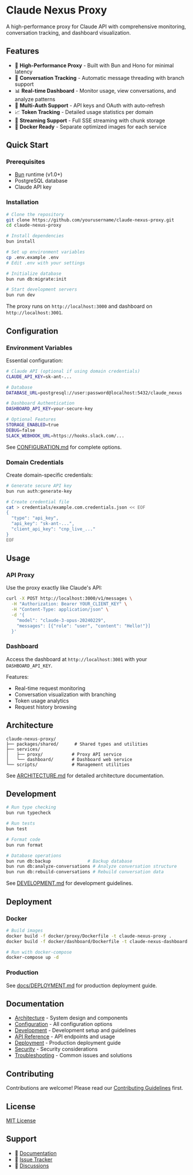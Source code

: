 # Claude Nexus Proxy

A high-performance proxy for Claude API with comprehensive monitoring, conversation tracking, and dashboard visualization.

## Features

- 🚀 **High-Performance Proxy** - Built with Bun and Hono for minimal latency
- 🔀 **Conversation Tracking** - Automatic message threading with branch support
- 📊 **Real-time Dashboard** - Monitor usage, view conversations, and analyze patterns
- 🔐 **Multi-Auth Support** - API keys and OAuth with auto-refresh
- 📈 **Token Tracking** - Detailed usage statistics per domain
- 🔄 **Streaming Support** - Full SSE streaming with chunk storage
- 🐳 **Docker Ready** - Separate optimized images for each service

## Quick Start

### Prerequisites

- [Bun](https://bun.sh) runtime (v1.0+)
- PostgreSQL database
- Claude API key

### Installation

```bash
# Clone the repository
git clone https://github.com/yourusername/claude-nexus-proxy.git
cd claude-nexus-proxy

# Install dependencies
bun install

# Set up environment variables
cp .env.example .env
# Edit .env with your settings

# Initialize database
bun run db:migrate:init

# Start development servers
bun run dev
```

The proxy runs on `http://localhost:3000` and dashboard on `http://localhost:3001`.

## Configuration

### Environment Variables

Essential configuration:

```bash
# Claude API (optional if using domain credentials)
CLAUDE_API_KEY=sk-ant-...

# Database
DATABASE_URL=postgresql://user:password@localhost:5432/claude_nexus

# Dashboard Authentication
DASHBOARD_API_KEY=your-secure-key

# Optional Features
STORAGE_ENABLED=true
DEBUG=false
SLACK_WEBHOOK_URL=https://hooks.slack.com/...
```

See [CONFIGURATION.md](docs/CONFIGURATION.md) for complete options.

### Domain Credentials

Create domain-specific credentials:

```bash
# Generate secure API key
bun run auth:generate-key

# Create credential file
cat > credentials/example.com.credentials.json << EOF
{
  "type": "api_key",
  "api_key": "sk-ant-...",
  "client_api_key": "cnp_live_..."
}
EOF
```

## Usage

### API Proxy

Use the proxy exactly like Claude's API:

```bash
curl -X POST http://localhost:3000/v1/messages \
  -H "Authorization: Bearer YOUR_CLIENT_KEY" \
  -H "Content-Type: application/json" \
  -d '{
    "model": "claude-3-opus-20240229",
    "messages": [{"role": "user", "content": "Hello!"}]
  }'
```

### Dashboard

Access the dashboard at `http://localhost:3001` with your `DASHBOARD_API_KEY`.

Features:

- Real-time request monitoring
- Conversation visualization with branching
- Token usage analytics
- Request history browsing

## Architecture

```
claude-nexus-proxy/
├── packages/shared/      # Shared types and utilities
├── services/
│   ├── proxy/           # Proxy API service
│   └── dashboard/       # Dashboard web service
└── scripts/             # Management utilities
```

See [ARCHITECTURE.md](docs/ARCHITECTURE.md) for detailed architecture documentation.

## Development

```bash
# Run type checking
bun run typecheck

# Run tests
bun test

# Format code
bun run format

# Database operations
bun run db:backup              # Backup database
bun run db:analyze-conversations # Analyze conversation structure
bun run db:rebuild-conversations # Rebuild conversation data
```

See [DEVELOPMENT.md](docs/DEVELOPMENT.md) for development guidelines.

## Deployment

### Docker

```bash
# Build images
docker build -f docker/proxy/Dockerfile -t claude-nexus-proxy .
docker build -f docker/dashboard/Dockerfile -t claude-nexus-dashboard .

# Run with docker-compose
docker-compose up -d
```

### Production

See [docs/DEPLOYMENT.md](docs/DEPLOYMENT.md) for production deployment guide.

## Documentation

- [Architecture](docs/ARCHITECTURE.md) - System design and components
- [Configuration](docs/CONFIGURATION.md) - All configuration options
- [Development](docs/DEVELOPMENT.md) - Development setup and guidelines
- [API Reference](docs/API.md) - API endpoints and usage
- [Deployment](docs/DEPLOYMENT.md) - Production deployment guide
- [Security](docs/SECURITY.md) - Security considerations
- [Troubleshooting](docs/TROUBLESHOOTING.md) - Common issues and solutions

## Contributing

Contributions are welcome! Please read our [Contributing Guidelines](CONTRIBUTING.md) first.

## License

[MIT License](LICENSE)

## Support

- 📖 [Documentation](docs/)
- 🐛 [Issue Tracker](https://github.com/yourusername/claude-nexus-proxy/issues)
- 💬 [Discussions](https://github.com/yourusername/claude-nexus-proxy/discussions)
